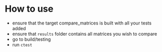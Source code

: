 # How to use
- ensure that the target compare_matrices is built with all your tests added
- ensure that ``results`` folder contains all matrices you wish to compare
- go to build/testing
- run ``ctest``